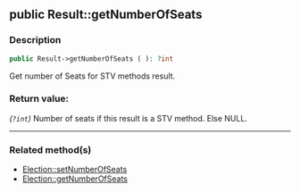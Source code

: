 ## public Result::getNumberOfSeats

### Description    

```php
public Result->getNumberOfSeats ( ): ?int
```

Get number of Seats for STV methods result.
    

### Return value:   

*(```?int```)* Number of seats if this result is a STV method. Else NULL.


---------------------------------------

### Related method(s)      

* [Election::setNumberOfSeats](../Election%20Class/public%20Election--setNumberOfSeats.md)    
* [Election::getNumberOfSeats](../Election%20Class/public%20Election--getNumberOfSeats.md)    
